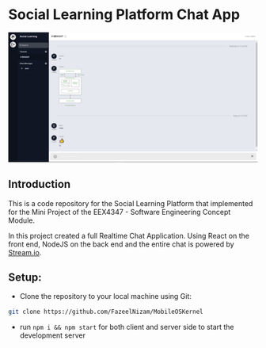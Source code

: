 # Social Learning Platform Chat App

![Chat Application](https://github.com/FazeelNizam/social_learning_platform/blob/main/ui.PNG)

## Introduction
This is a code repository for the Social Learning Platform that implemented for the Mini Project of the EEX4347 - Software Engineering Concept Module.

In this project created a full Realtime Chat Application. Using React on the front end, NodeJS on the back end and the entire chat is powered by [Stream.io](https://getstream.io/).

## Setup:

- Clone the repository to your local machine using Git:

```sh
git clone https://github.com/FazeelNizam/MobileOSKernel
```
- run ```npm i && npm start``` for both client and server side to start the development server
